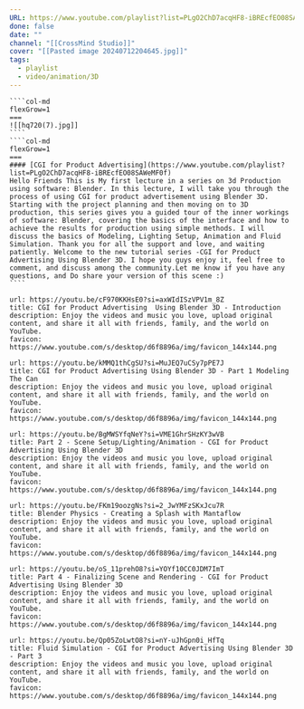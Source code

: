 ```yaml
---
URL: https://www.youtube.com/playlist?list=PLgO2ChD7acqHF8-iBREcfEO08SAWeMF0f
done: false
date: ""
channel: "[[CrossMind Studio]]"
cover: "[[Pasted image 20240712204645.jpg]]"
tags:
  - playlist
  - video/animation/3D
---
```

`````col
````col-md
flexGrow=1
===
![[hq720(7).jpg]]
````
````col-md
flexGrow=1
===
#### [CGI for Product Advertising](https://www.youtube.com/playlist?list=PLgO2ChD7acqHF8-iBREcfEO08SAWeMF0f)
Hello Friends This is My first lecture in a series on 3d Production using software: Blender. In this lecture, I will take you through the process of using CGI for product advertisement using Blender 3D. Starting with the project planning and then moving on to 3D production, this series gives you a guided tour of the inner workings of software: Blender, covering the basics of the interface and how to achieve the results for production using simple methods. I will discuss the basics of Modeling, Lighting Setup, Animation and Fluid Simulation. Thank you for all the support and love, and waiting patiently. Welcome to the new tutorial series -CGI for Product Advertising Using Blender 3D. I hope you guys enjoy it, feel free to comment, and discuss among the community.Let me know if you have any questions, and Do share your version of this scene :)
````
`````

```NiftyLinks
url: https://youtu.be/cF970KKHsE0?si=axWIdISzVPV1m_8Z
title: CGI for Product Advertising  Using Blender 3D - Introduction
description: Enjoy the videos and music you love, upload original content, and share it all with friends, family, and the world on YouTube.
favicon: https://www.youtube.com/s/desktop/d6f8896a/img/favicon_144x144.png
```
```NiftyLinks
url: https://youtu.be/kMMQ1thCgSU?si=MuJEQ7uCSy7pPE7J
title: CGI for Product Advertising Using Blender 3D - Part 1 Modeling The Can
description: Enjoy the videos and music you love, upload original content, and share it all with friends, family, and the world on YouTube.
favicon: https://www.youtube.com/s/desktop/d6f8896a/img/favicon_144x144.png
```
```NiftyLinks
url: https://youtu.be/BgMWSYfqNeY?si=VME1GhrSHzKY3wVB
title: Part 2 - Scene Setup/Lighting/Animation - CGI for Product Advertising Using Blender 3D
description: Enjoy the videos and music you love, upload original content, and share it all with friends, family, and the world on YouTube.
favicon: https://www.youtube.com/s/desktop/d6f8896a/img/favicon_144x144.png
```
```NiftyLinks
url: https://youtu.be/FKm19oozgNs?si=2_JwYMFzSKxJcu7R
title: Blender Physics - Creating a Splash with Mantaflow
description: Enjoy the videos and music you love, upload original content, and share it all with friends, family, and the world on YouTube.
favicon: https://www.youtube.com/s/desktop/d6f8896a/img/favicon_144x144.png
```
```NiftyLinks
url: https://youtu.be/oS_11prehO8?si=YOYf10CC0JDM7ImT
title: Part 4 - Finalizing Scene and Rendering - CGI for Product Advertising Using Blender 3D
description: Enjoy the videos and music you love, upload original content, and share it all with friends, family, and the world on YouTube.
favicon: https://www.youtube.com/s/desktop/d6f8896a/img/favicon_144x144.png
```
```NiftyLinks
url: https://youtu.be/Qp05ZoLwtO8?si=nY-uJhGpn0i_HfTq
title: Fluid Simulation - CGI for Product Advertising Using Blender 3D - Part 3
description: Enjoy the videos and music you love, upload original content, and share it all with friends, family, and the world on YouTube.
favicon: https://www.youtube.com/s/desktop/d6f8896a/img/favicon_144x144.png
```